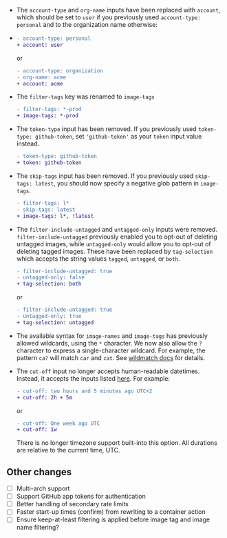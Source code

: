 - The `account-type` and `org-name` inputs have been replaced with `account`, which should be set to `user` if you previously used `account-type: personal` and to the organization name otherwise:

-   ```diff
    - account-type: personal
    + account: user
    ```

    or

    ```diff
    - account-type: organization
    - org-name: acme
    + account: acme
    ```

- The `filter-tags` key was renamed to `image-tags`

    ```diff
    - filter-tags: *-prod
    + image-tags: *-prod
    ```

- The `token-type` input has been removed. If you previously used `token-type: github-token`, set `'github-token'` as your `token` input value instead.

    ```diff
    - token-type: github-token
    + token: github-token
    ```

- The `skip-tags` input has been removed. If you previously used `skip-tags: latest`, you should now specify a negative glob pattern in `image-tags`.

    ```diff
    - filter-tags: l*
    - skip-tags: latest
    + image-tags: l*, !latest
    ```

- The `filter-include-untagged` and `untagged-only` inputs were removed. `filter-include-untagged` previously enabled you to opt-out of deleting untagged images, while `untagged-only` would allow you to opt-out of deleting tagged images. These have been replaced by `tag-selection` which accepts the string values `tagged`, `untagged`, or `both`.

    ```diff
    - filter-include-untagged: true
    - untagged-only: false
    + tag-selection: both
    ```

    or

    ```diff
    - filter-include-untagged: true
    - untagged-only: true
    + tag-selection: untagged
    ```

- The available syntax for `image-names` and `image-tags` has previously allowed wildcards, using the `*` character. We now also allow the `?` character to express a single-character wildcard. For example, the pattern `ca?` will match `car` and  `cat`. See [wildmatch docs](https://github.com/becheran/wildmatch) for details.

- The `cut-off` input no longer accepts human-readable datetimes. Instead, it accepts the inputs listed [here](https://crates.io/crates/duration-str). For example:

    ```diff
    - cut-off: two hours and 5 minutes ago UTC+2
    + cut-off: 2h + 5m
    ```

    or

    ```diff
    - cut-off: One week ago UTC
    + cut-off: 1w
    ```

  There is no longer timezone support built-into this option. All durations are relative to the current time, UTC.



## Other changes

- [ ] Multi-arch support
- [ ] Support GitHub app tokens for authentication
- [ ] Better handling of secondary rate limits
- [ ] Faster start-up times (confirm) from rewriting to a container action
- [ ] Ensure keep-at-least filtering is applied before image tag and image name filtering?
